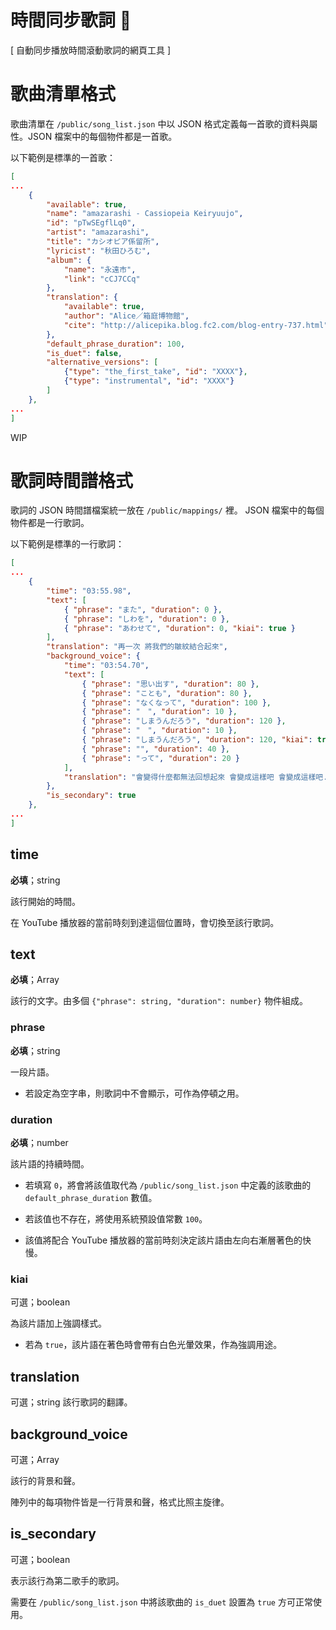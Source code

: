 # 時間同步歌詞 🎵

[ 自動同步播放時間滾動歌詞的網頁工具 ]

# 歌曲清單格式

歌曲清單在 `/public/song_list.json` 中以 JSON 格式定義每一首歌的資料與屬性。JSON 檔案中的每個物件都是一首歌。

以下範例是標準的一首歌：

```json
[
...
    {
        "available": true,
        "name": "amazarashi - Cassiopeia Keiryuujo",
        "id": "pTwSEgflLq0",
        "artist": "amazarashi",
        "title": "カシオピア係留所",
        "lyricist": "秋田ひろむ",
        "album": {
            "name": "永遠市",
            "link": "cCJ7CCq"
        },
        "translation": {
            "available": true,
            "author": "Alice／箱庭博物館",
            "cite": "http://alicepika.blog.fc2.com/blog-entry-737.html"
        },
        "default_phrase_duration": 100,
        "is_duet": false,
        "alternative_versions": [
            {"type": "the_first_take", "id": "XXXX"},
            {"type": "instrumental", "id": "XXXX"}
        ]
    },
...
]
```

WIP

# 歌詞時間譜格式

歌詞的 JSON 時間譜檔案統一放在 `/public/mappings/` 裡。
JSON 檔案中的每個物件都是一行歌詞。

以下範例是標準的一行歌詞：

```json
[
...
    {
        "time": "03:55.98",
        "text": [
            { "phrase": "また", "duration": 0 },
            { "phrase": "しわを", "duration": 0 },
            { "phrase": "あわせて", "duration": 0, "kiai": true }
        ],
        "translation": "再一次 將我們的皺紋結合起來",
        "background_voice": {
            "time": "03:54.70",
            "text": [
                { "phrase": "思い出す", "duration": 80 },
                { "phrase": "ことも", "duration": 80 },
                { "phrase": "なくなって", "duration": 100 },
                { "phrase": "　", "duration": 10 },
                { "phrase": "しまうんだろう", "duration": 120 },
                { "phrase": "　", "duration": 10 },
                { "phrase": "しまうんだろう", "duration": 120, "kiai": true },
                { "phrase": "", "duration": 40 },
                { "phrase": "って", "duration": 20 }
            ],
            "translation": "會變得什麼都無法回想起來 會變成這樣吧 會變成這樣吧.....我想"
        },
        "is_secondary": true
    },
...
]
```

## time

**必填**；string

該行開始的時間。

在 YouTube 播放器的當前時刻到達這個位置時，會切換至該行歌詞。

## text

**必填**；Array

該行的文字。由多個 `{"phrase": string, "duration": number}` 物件組成。

### phrase

**必填**；string

一段片語。

-   若設定為空字串，則歌詞中不會顯示，可作為停頓之用。

### duration

**必填**；number

該片語的持續時間。

-   若填寫 `0`，將會將該值取代為 `/public/song_list.json` 中定義的該歌曲的 `default_phrase_duration` 數值。

-   若該值也不存在，將使用系統預設值常數 `100`。

-   該值將配合 YouTube 播放器的當前時刻決定該片語由左向右漸層著色的快慢。

### kiai

可選；boolean

為該片語加上強調樣式。

-   若為 `true`，該片語在著色時會帶有白色光暈效果，作為強調用途。

## translation

可選；string 該行歌詞的翻譯。

## background_voice

可選；Array

該行的背景和聲。

陣列中的每項物件皆是一行背景和聲，格式比照主旋律。

## is_secondary

可選；boolean

表示該行為第二歌手的歌詞。

需要在 `/public/song_list.json` 中將該歌曲的 `is_duet` 設置為 `true` 方可正常使用。
